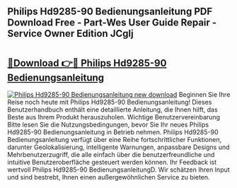 ## Philips Hd9285-90 Bedienungsanleitung PDF Download Free - Part-Wes User Guide Repair - Service Owner Edition JCglj

# <h2><a href="http://df5hc1q.blite.top/?on=Philips+Hd9285-90+Bedienungsanleitung">🔗Download 👉🔴 Philips Hd9285-90 Bedienungsanleitung</a></h2>

[![Philips Hd9285-90 Bedienungsanleitung new download](https://i.imgur.com/lujVjoI.png)](http://df5hc1q.blite.top/?on=Philips+Hd9285-90+Bedienungsanleitung)
Beginnen Sie Ihre Reise noch heute mit Philips Hd9285-90 Bedienungsanleitung! Dieses Benutzerhandbuch enthält eine detaillierte Anleitung, die Ihnen hilft, das Beste aus Ihrem Produkt herauszuholen. Wichtige Benutzervereinbarung Bitte lesen Sie die Nutzungsbedingungen, bevor Sie Ihr neues Philips Hd9285-90 Bedienungsanleitung in Betrieb nehmen. Philips Hd9285-90 Bedienungsanleitung verfügt über eine Reihe fortschrittlicher Funktionen, darunter Geolokalisierung, intelligente Warnungen, anpassbare Designs und Mehrbenutzerzugriff, die alle einfach über die benutzerfreundliche und intuitive Benutzeroberfläche gesteuert werden können. Ihr Feedback ist wertvoll Philips Hd9285-90 BedienungsanleitungD. Wir schätzen Ihren Input und sind bestrebt, Ihnen einen außergewöhnlichen Service zu bieten.
